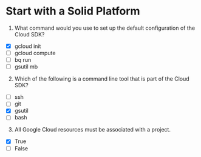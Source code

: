 # Start with a Solid Platform

1. What command would you use to set up the default configuration of the Cloud SDK?

- [X] gcloud init
- [ ] gcloud compute
- [ ] bq run
- [ ] gsutil mb

2. Which of the following is a command line tool that is part of the Cloud SDK?

- [ ] ssh
- [ ] git
- [X] gsutil
- [ ] bash

3. All Google Cloud resources must be associated with a project.

- [X] True
- [ ] False
